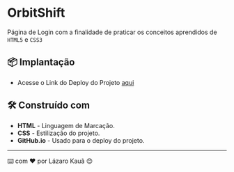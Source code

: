# OrbitShift
Página de Login com a finalidade de praticar os conceitos aprendidos de `HTML5` e `CSS3`

## 📦 Implantação

- Acesse o Link do Deploy do Projeto [aqui](https://lazarokaua.github.io/Orbitshift/)

## 🛠️ Construído com

- **HTML** - Linguagem de Marcação.
- **CSS** - Estilização do projeto.
- **GitHub.io** - Usado para o deploy do projeto.

---

⌨️ com ❤️ por Lázaro Kauã 😊
